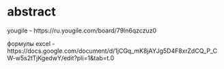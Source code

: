 # abstract
<p>yougile - https://ru.yougile.com/board/79ln6qzczuz0</p>
<p></p>формулы excel - https://docs.google.com/document/d/1jCGq_mK8jAYJg5D4F8xrZdCQ_P_CW-w5s2tTjKgedwY/edit?pli=1&tab=t.0</p>
